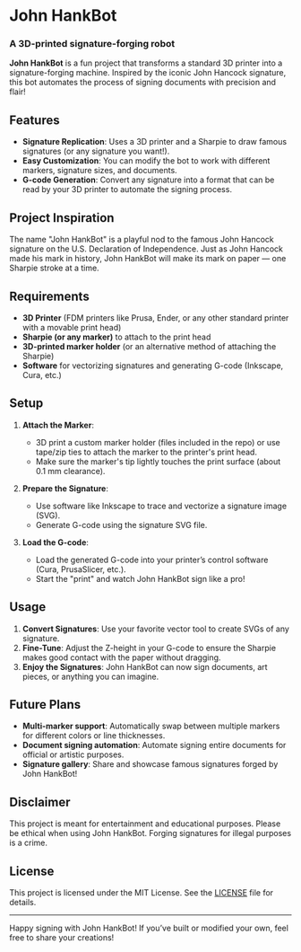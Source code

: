 # John HankBot

### A 3D-printed signature-forging robot

**John HankBot** is a fun project that transforms a standard 3D printer into a signature-forging machine. Inspired by the iconic John Hancock signature, this bot automates the process of signing documents with precision and flair!

## Features

- **Signature Replication**: Uses a 3D printer and a Sharpie to draw famous signatures (or any signature you want!).
- **Easy Customization**: You can modify the bot to work with different markers, signature sizes, and documents.
- **G-code Generation**: Convert any signature into a format that can be read by your 3D printer to automate the signing process.

## Project Inspiration

The name "John HankBot" is a playful nod to the famous John Hancock signature on the U.S. Declaration of Independence. Just as John Hancock made his mark in history, John HankBot will make its mark on paper — one Sharpie stroke at a time.

## Requirements

- **3D Printer** (FDM printers like Prusa, Ender, or any other standard printer with a movable print head)
- **Sharpie (or any marker)** to attach to the print head
- **3D-printed marker holder** (or an alternative method of attaching the Sharpie)
- **Software** for vectorizing signatures and generating G-code (Inkscape, Cura, etc.)

## Setup

1. **Attach the Marker**:
   - 3D print a custom marker holder (files included in the repo) or use tape/zip ties to attach the marker to the printer's print head.
   - Make sure the marker's tip lightly touches the print surface (about 0.1 mm clearance).

2. **Prepare the Signature**:
   - Use software like Inkscape to trace and vectorize a signature image (SVG).
   - Generate G-code using the signature SVG file.

3. **Load the G-code**:
   - Load the generated G-code into your printer’s control software (Cura, PrusaSlicer, etc.).
   - Start the "print" and watch John HankBot sign like a pro!

## Usage

1. **Convert Signatures**: Use your favorite vector tool to create SVGs of any signature.
2. **Fine-Tune**: Adjust the Z-height in your G-code to ensure the Sharpie makes good contact with the paper without dragging.
3. **Enjoy the Signatures**: John HankBot can now sign documents, art pieces, or anything you can imagine.

## Future Plans

- **Multi-marker support**: Automatically swap between multiple markers for different colors or line thicknesses.
- **Document signing automation**: Automate signing entire documents for official or artistic purposes.
- **Signature gallery**: Share and showcase famous signatures forged by John HankBot!

## Disclaimer

This project is meant for entertainment and educational purposes. Please be ethical when using John HankBot. Forging signatures for illegal purposes is a crime.

## License

This project is licensed under the MIT License. See the [LICENSE](LICENSE) file for details.

---

Happy signing with John HankBot! If you’ve built or modified your own, feel free to share your creations!
